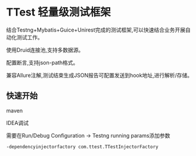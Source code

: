 # TTest 轻量级测试框架
结合Testng+Mybatis+Guice+Unirest完成的测试框架,可以快速结合业务开展自动化测试工作。

使用Druid连接池,支持多数据源。

配置断言,支持json-path格式。

兼容Allure注解,测试结束生成JSON报告可配置发送到hook地址,进行解析/存储。

## 快速开始
maven



IDEA调试

需要在Run/Debug Configuration -> Testng running params添加参数

`-dependencyinjectorfactory com.ttest.TTestInjectorFactory`







